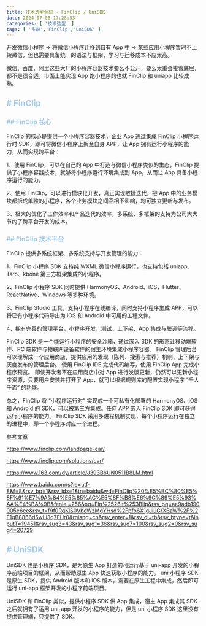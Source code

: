 ```yaml
---
title: 技术选型调研 - FinClip / UniSDK
date: 2024-07-06 17:28:53
categories: [ '技术选型' ]
tags: [ '多端','FinClip','UniSDK' ]
---
```


开发微信小程序 → 将微信小程序迁移到自有 App 中 → 某些应用小程序暂时不上架微信，但也需要具备统一的语法与框架，学习与迁移成本不应太高。

微信、百度、阿里这些大厂的小程序容器技术要么不公开，要么太重会接管底层，都不是很合适，市面上能实现 App 跑小程序的也就 FinClip 和 uniapp 比较成熟。

## <font color=#A3CAEB># FinClip</font>

### <font color=#A3CAEB>## FinClip 核心</font>

FinClip 的核心是提供一个小程序容器技术，企业 App 通过集成 FinClip 小程序运行时 SDK，即可将微信小程序上架至自身 APP，让 App 拥有运行小程序的能力，从而实现跨平台：

1、使用 FinClip，可以在自己的 App 中打造与微信小程序类似的生态，FinClip 提供了小程序容器技术，就够将小程序运行环境集成到 App，从而让 App 具备小程序运行的能力。

2、使用 FinClip，可以进行模块化开发，真正实现敏捷迭代，把 App 中的业务模块都拆成单独的小程序，各个业务模块之间互相不影响，均可独立更新与发布。

3、极大的优化了工作效率和产品迭代的效率，多系统、多框架的支持为公司大大节约了跨平台开发的成本。

### <font color=#A3CAEB>## FinClip 技术平台</font>

FinClip 提供多系统框架、多系统支持与开发管理的能力：

1、FinClip 小程序 SDK 支持纯 WXML 微信小程序运行，也支持包括 uniapp、Taro、kbone 第三方框架集成的小程序。

2、FinClip 小程序 SDK 同时提供 HarmonyOS、Android、iOS、Flutter、ReactNative、Windows 等多种环境。

3、FinClip Studio 工具，支持小程序在线编译，同时支持小程序生成 APP，可以将已有小程序代码导出为 iOS 和 Android 中可用的工程文件。

4、拥有完善的管理平台，小程序开发、测试、上下架、App 集成与联调等流程。

FinClip SDK 是一个能运行小程序的安全沙箱，通过嵌入 SDK 的形态让移动端软件、PC 端软件与物联网设备软件的宿主环境集成小程序容器。
FinClip 管理后台可以理解成一个应用商店，提供应用的发现（陈列、搜索与推荐）机制、上下架与灰度发布的管理后台。
使用 FinClip IDE 完成代码编写，使用 FinClip App 完成小程序预览。
即使开发者不在应用商店中对 App 进行发版更新，仍然可以更新小程序资源，只要用户安装并打开了 App，就可以根据规则库的配置实现小程序 “千人千面” 的功能。

总之，FinClip 将 “小程序运行时” 实现成一个可私有化部署的 HarmonyOS、iOS 和 Android 的 SDK，可以被第三方集成。任何 APP 嵌入 FinClip SDK 即可获得运行小程序的能力。
FinClip SDK 采用多进程机制实现，每个小程序运行在独立的进程中，即一个小程序对应一个进程。

[参考文章](https://www.finclip.com/blog/privatizing-browsers/)

https://www.finclip.com/landpage-car/

https://www.finclip.com/solutions/car/

https://www.163.com/dy/article/J393B6UN0511B8LM.html

https://www.baidu.com/s?ie=utf-8&f=8&rsv_bp=1&rsv_idx=1&tn=baidu&wd=FinClip%20%E5%BC%80%E5%8F%91%E7%9A%84%E5%85%AC%E5%8F%B8%E6%9C%89%E5%93%AA%E4%BA%9B&fenlei=256&oq=Fin%2526lt%253Blip&rsv_pq=ae9adb190005e6ee&rsv_t=f9f0RqKlS0VbcWzMgYHsd%2Fpfo6X1gJiuGrXBaW%2F%2F1qB8866d5wLi3q7FUr0&rqlang=cn&rsv_enter=1&rsv_dl=tb&rsv_btype=t&inputT=19451&rsv_sug3=43&rsv_sug1=36&rsv_sug7=100&rsv_sug2=0&rsv_sug4=20729

## <font color=#A3CAEB># UniSDK</font>

UniSDK 也是小程序 SDK，是为原生 App 打造的可运行基于 uni-app 开发的小程序前端项目的框架，从而帮助原生 App 快速获取小程序的能力。
uni 小程序 SDK 是原生 SDK，提供 Android 版本和 iOS 版本，需要在原生工程中集成，然后即可运行 uni-app 框架开发的小程序前端项目。

UniSDK 和 FinClip 类似，提供小程序 SDK 供 App 集成，宿主 App 集成其 SDK 之后就拥有了运用 uni-app 开发的小程序的能力，但是 uni 小程序 SDK 这里没有提供管理端，只提供了 SDK。




